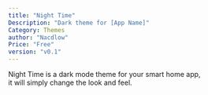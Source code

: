 ```yaml
---
title: "Night Time"
Description: "Dark theme for [App Name]"
Category: Themes
author: "Nacdlow"
Price: "Free"
version: "v0.1"
---
```


Night Time is a dark mode theme for your smart home app,  
it will simply change the look and feel.
